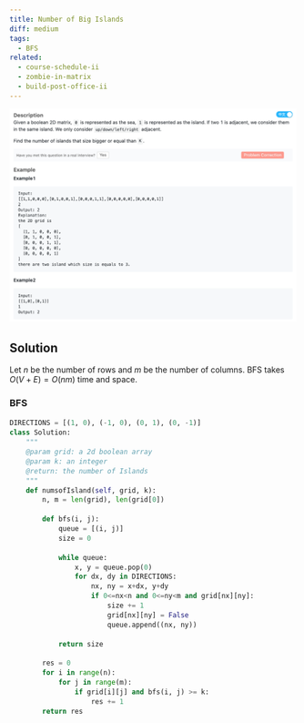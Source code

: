 ```yaml
---
title: Number of Big Islands
diff: medium
tags:
  - BFS
related:
  - course-schedule-ii
  - zombie-in-matrix
  - build-post-office-ii
---
```


<img class="medium-zoom" src="/algo/number-of-big-islands.png" alt="https://www.lintcode.com/problem/number-of-big-islands">

## Solution

Let $n$ be the number of rows and $m$ be the number of columns. BFS takes $O(V + E) = O(nm)$ time and space.

### BFS

```py
DIRECTIONS = [(1, 0), (-1, 0), (0, 1), (0, -1)]
class Solution:
    """
    @param grid: a 2d boolean array
    @param k: an integer
    @return: the number of Islands
    """
    def numsofIsland(self, grid, k):
        n, m = len(grid), len(grid[0])

        def bfs(i, j):
            queue = [(i, j)]
            size = 0

            while queue:
                x, y = queue.pop(0)
                for dx, dy in DIRECTIONS:
                    nx, ny = x+dx, y+dy
                    if 0<=nx<n and 0<=ny<m and grid[nx][ny]:
                        size += 1
                        grid[nx][ny] = False
                        queue.append((nx, ny))

            return size

        res = 0
        for i in range(n):
            for j in range(m):
                if grid[i][j] and bfs(i, j) >= k:
                    res += 1
        return res
```
